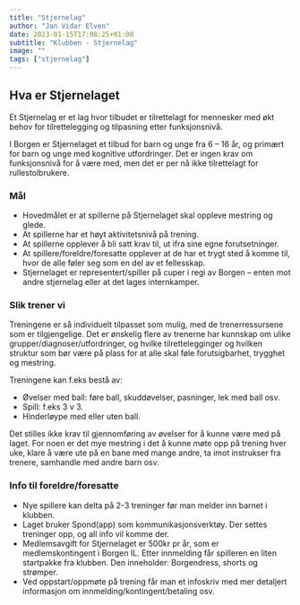```yaml
---
title: "Stjernelag"
author: "Jan Vidar Elven"
date: 2023-01-15T17:08:25+01:00
subtitle: "Klubben - Stjernelag"
image: ""
tags: ["stjernelag"]
---
```


## Hva er Stjernelaget

Et Stjernelag er et lag hvor tilbudet er tilrettelagt for mennesker med økt behov for tilrettelegging og tilpasning etter funksjonsnivå.

I Borgen er Stjernelaget et tilbud for barn og unge fra 6 – 16 år, og primært for barn og unge med kognitive utfordringer. Det er ingen krav om funksjonsnivå for å være med, men det er per nå ikke tilrettelagt for rullestolbrukere.

### Mål

- Hovedmålet er at spillerne på Stjernelaget skal oppleve mestring og glede.
- At spillerne har et høyt aktivitetsnivå på trening.
- At spillerne opplever å bli satt krav til, ut ifra sine egne forutsetninger.
- At spillere/foreldre/foresatte opplever at de har et trygt sted å komme til, hvor de alle føler seg som en del av et fellesskap.
- Stjernelaget er representert/spiller på cuper i regi av Borgen – enten mot andre stjernelag eller at det lages internkamper.

### Slik trener vi  

Treningene er så individuelt tilpasset som mulig, med de trenerressursene som er tilgjengelige. Det er ønskelig flere av trenerne har kunnskap om ulike grupper/diagnoser/utfordringer, og hvilke tilrettelegginger og hvilken struktur som bør være på plass for at alle skal føle forutsigbarhet, trygghet og mestring.

Treningene kan f.eks bestå av:

- Øvelser med ball: føre ball, skuddøvelser, pasninger, lek med ball osv.
- Spill: f.eks 3 v 3.
- Hinderløype med eller uten ball.

Det stilles ikke krav til gjennomføring av øvelser for å kunne være med på laget. For noen er det mye mestring i det å kunne møte opp på trening hver uke, klare å være ute på en bane med mange andre, ta imot instrukser fra trenere, samhandle med andre barn osv.

### Info til foreldre/foresatte

- Nye spillere kan delta på 2-3 treninger før man melder inn barnet i klubben.
- Laget bruker Spond(app) som kommunikasjonsverktøy. Der settes treninger opp, og all info vil komme der.  
- Medlemsavgift for Stjernelaget er 500kr pr år, som er medlemskontingent i Borgen IL. Etter innmelding får spilleren en liten startpakke fra klubben. Den inneholder: Borgendress, shorts og strømper.
- Ved oppstart/oppmøte på trening får man et infoskriv med mer detaljert informasjon om innmelding/kontingent/betaling osv.
